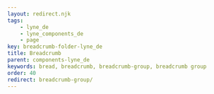 ```yaml
---
layout: redirect.njk
tags: 
    - lyne_de
    - lyne_components_de
    - page
key: breadcrumb-folder-lyne_de
title: Breadcrumb
parent: components-lyne_de
keywords: bread, breadcrumb, breadcrumb-group, breadcrumb group
order: 40
redirect: breadcrumb-group/
---
```

